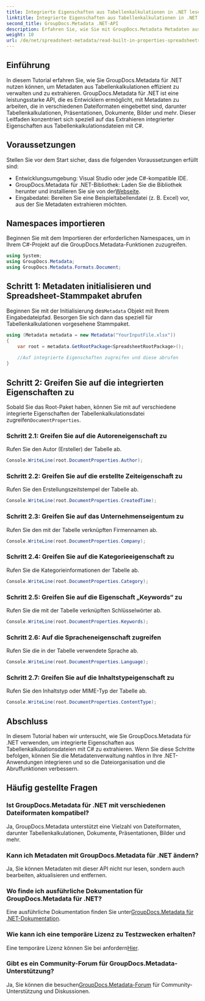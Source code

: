 ```yaml
---
title: Integrierte Eigenschaften aus Tabellenkalkulationen in .NET lesen
linktitle: Integrierte Eigenschaften aus Tabellenkalkulationen in .NET lesen
second_title: GroupDocs.Metadata .NET-API
description: Erfahren Sie, wie Sie mit GroupDocs.Metadata Metadaten aus Tabellenkalkulationen in .NET extrahieren und so die Dokumentenverwaltung und -organisation in Ihren Anwendungen verbessern.
weight: 10
url: /de/net/spreadsheet-metadata/read-built-in-properties-spreadsheets/
---
```

## Einführung
In diesem Tutorial erfahren Sie, wie Sie GroupDocs.Metadata für .NET nutzen können, um Metadaten aus Tabellenkalkulationen effizient zu verwalten und zu extrahieren. GroupDocs.Metadata für .NET ist eine leistungsstarke API, die es Entwicklern ermöglicht, mit Metadaten zu arbeiten, die in verschiedenen Dateiformaten eingebettet sind, darunter Tabellenkalkulationen, Präsentationen, Dokumente, Bilder und mehr. Dieser Leitfaden konzentriert sich speziell auf das Extrahieren integrierter Eigenschaften aus Tabellenkalkulationsdateien mit C#.
## Voraussetzungen
Stellen Sie vor dem Start sicher, dass die folgenden Voraussetzungen erfüllt sind:
- Entwicklungsumgebung: Visual Studio oder jede C#-kompatible IDE.
-  GroupDocs.Metadata für .NET-Bibliothek: Laden Sie die Bibliothek herunter und installieren Sie sie von der[Webseite](https://releases.groupdocs.com/metadata/net/).
- Eingabedatei: Bereiten Sie eine Beispieltabellendatei (z. B. Excel) vor, aus der Sie Metadaten extrahieren möchten.

## Namespaces importieren
Beginnen Sie mit dem Importieren der erforderlichen Namespaces, um in Ihrem C#-Projekt auf die GroupDocs.Metadata-Funktionen zuzugreifen.
```csharp
using System;
using GroupDocs.Metadata;
using GroupDocs.Metadata.Formats.Document;
```
## Schritt 1: Metadaten initialisieren und Spreadsheet-Stammpaket abrufen
 Beginnen Sie mit der Initialisierung des`Metadata` Objekt mit Ihrem Eingabedateipfad. Besorgen Sie sich dann das speziell für Tabellenkalkulationen vorgesehene Stammpaket.
```csharp
using (Metadata metadata = new Metadata("YourInputFile.xlsx"))
{
    var root = metadata.GetRootPackage<SpreadsheetRootPackage>();
    
    //Auf integrierte Eigenschaften zugreifen und diese abrufen
}
```
## Schritt 2: Greifen Sie auf die integrierten Eigenschaften zu
 Sobald Sie das Root-Paket haben, können Sie mit auf verschiedene integrierte Eigenschaften der Tabellenkalkulationsdatei zugreifen`DocumentProperties`.
### Schritt 2.1: Greifen Sie auf die Autoreneigenschaft zu
Rufen Sie den Autor (Ersteller) der Tabelle ab.
```csharp
Console.WriteLine(root.DocumentProperties.Author);
```
### Schritt 2.2: Greifen Sie auf die erstellte Zeiteigenschaft zu
Rufen Sie den Erstellungszeitstempel der Tabelle ab.
```csharp
Console.WriteLine(root.DocumentProperties.CreatedTime);
```
### Schritt 2.3: Greifen Sie auf das Unternehmenseigentum zu
Rufen Sie den mit der Tabelle verknüpften Firmennamen ab.
```csharp
Console.WriteLine(root.DocumentProperties.Company);
```
### Schritt 2.4: Greifen Sie auf die Kategorieeigenschaft zu
Rufen Sie die Kategorieinformationen der Tabelle ab.
```csharp
Console.WriteLine(root.DocumentProperties.Category);
```
### Schritt 2.5: Greifen Sie auf die Eigenschaft „Keywords“ zu
Rufen Sie die mit der Tabelle verknüpften Schlüsselwörter ab.
```csharp
Console.WriteLine(root.DocumentProperties.Keywords);
```
### Schritt 2.6: Auf die Spracheneigenschaft zugreifen
Rufen Sie die in der Tabelle verwendete Sprache ab.
```csharp
Console.WriteLine(root.DocumentProperties.Language);
```
### Schritt 2.7: Greifen Sie auf die Inhaltstypeigenschaft zu
Rufen Sie den Inhaltstyp oder MIME-Typ der Tabelle ab.
```csharp
Console.WriteLine(root.DocumentProperties.ContentType);
```

## Abschluss
In diesem Tutorial haben wir untersucht, wie Sie GroupDocs.Metadata für .NET verwenden, um integrierte Eigenschaften aus Tabellenkalkulationsdateien mit C# zu extrahieren. Wenn Sie diese Schritte befolgen, können Sie die Metadatenverwaltung nahtlos in Ihre .NET-Anwendungen integrieren und so die Dateiorganisation und die Abruffunktionen verbessern.

## Häufig gestellte Fragen
### Ist GroupDocs.Metadata für .NET mit verschiedenen Dateiformaten kompatibel?
Ja, GroupDocs.Metadata unterstützt eine Vielzahl von Dateiformaten, darunter Tabellenkalkulationen, Dokumente, Präsentationen, Bilder und mehr.
### Kann ich Metadaten mit GroupDocs.Metadata für .NET ändern?
Ja, Sie können Metadaten mit dieser API nicht nur lesen, sondern auch bearbeiten, aktualisieren und entfernen.
### Wo finde ich ausführliche Dokumentation für GroupDocs.Metadata für .NET?
 Eine ausführliche Dokumentation finden Sie unter[GroupDocs.Metadata für .NET-Dokumentation](https://tutorials.groupdocs.com/metadata/net/).
### Wie kann ich eine temporäre Lizenz zu Testzwecken erhalten?
 Eine temporäre Lizenz können Sie bei anfordern[Hier](https://purchase.groupdocs.com/temporary-license/).
### Gibt es ein Community-Forum für GroupDocs.Metadata-Unterstützung?
 Ja, Sie können die besuchen[GroupDocs.Metadata-Forum](https://forum.groupdocs.com/c/metadata/14) für Community-Unterstützung und Diskussionen.